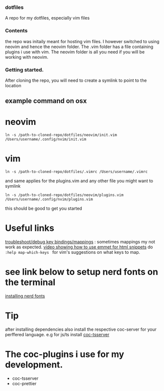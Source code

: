### dotfiles
A repo for my dotfiles, especially vim files

### Contents
the repo was initaily meant for hosting vim files.
I however switched to using neovim and hence the neovim folder.
The .vim folder has a file containing plugins i use with vim. 
The neovim folder is all you need if you will be working with neovim.

### Getting started.
After cloning the repo, you will need to create a symlink to point to the
location

## example command on osx
# neovim
`ln -s /path-to-cloned-repo/dotfiles/neovim/init.vim  /Users/username/.config/nvim/init.vim`

# vim 
`ln -s /path-to-cloned-repo/dotfiles/.vimrc /Users/username/.vimrc`

and same applies for the plugins.vim and any other file you might want to
symlink

`ln -s /path-to-cloned-repo/dotfiles/neovim/plugins.vim  /Users/username/.config/nvim/plugins.vim`

this should be good to get you started

# Useful links
[troubleshoot/debug key bindings/mappings](https://vi.stackexchange.com/questions/7722/how-to-debug-a-mapping) : sometimes mappings my not work as expected.
[video showing how to use emmet for html snippets](https://youtu.be/Sc30cyEH5oo?t=405)
do `:help map-which-keys ` for vim's suggestions on what keys to map.

# see link below to setup nerd fonts on the terminal
[installing nerd fonts](https://webinstall.dev/nerdfont/)

# Tip
after installing dependencies also install the respective coc-server for your perffered language. e.g for js/ts install [coc-tsserver](https://github.com/neoclide/coc-tsserver)

# The coc-plugins i use for my development.
- coc-tsserver
- coc-prettier


